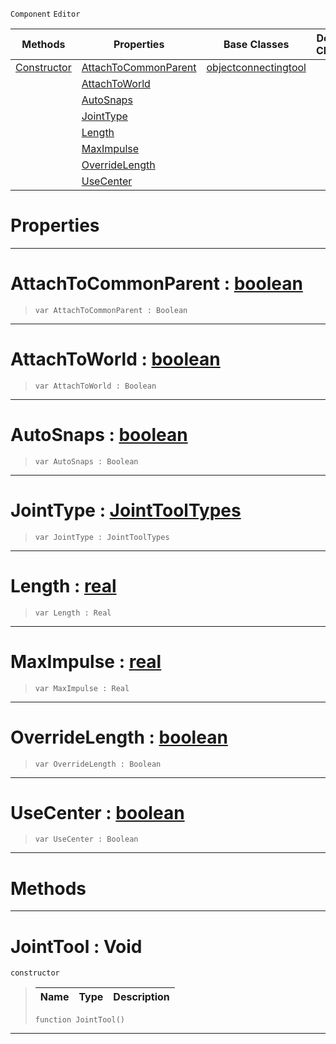  `Component` `Editor`



|Methods|Properties|Base Classes|Derived Classes|
|---|---|---|---|
|[ Constructor](https://github.com/ZilchEngine/ZilchDocs/blob/master/code_reference/class_reference/jointtool.md#jointtool-void)|[ AttachToCommonParent](https://github.com/ZilchEngine/ZilchDocs/blob/master/code_reference/class_reference/jointtool.md#attachtocommonparent-zer)|[objectconnectingtool](https://github.com/ZilchEngine/ZilchDocs/blob/master/code_reference/class_reference/objectconnectingtool.md)| |
| |[ AttachToWorld](https://github.com/ZilchEngine/ZilchDocs/blob/master/code_reference/class_reference/jointtool.md#attachtoworld-zilch-engin)| | |
| |[ AutoSnaps](https://github.com/ZilchEngine/ZilchDocs/blob/master/code_reference/class_reference/jointtool.md#autosnaps-zilch-engine-do)| | |
| |[ JointType](https://github.com/ZilchEngine/ZilchDocs/blob/master/code_reference/class_reference/jointtool.md#jointtype-zilch-engine-do)| | |
| |[ Length](https://github.com/ZilchEngine/ZilchDocs/blob/master/code_reference/class_reference/jointtool.md#length-zilch-engine-docum)| | |
| |[ MaxImpulse](https://github.com/ZilchEngine/ZilchDocs/blob/master/code_reference/class_reference/jointtool.md#maximpulse-zilch-engine-d)| | |
| |[ OverrideLength](https://github.com/ZilchEngine/ZilchDocs/blob/master/code_reference/class_reference/jointtool.md#overridelength-zilch-engi)| | |
| |[ UseCenter](https://github.com/ZilchEngine/ZilchDocs/blob/master/code_reference/class_reference/jointtool.md#usecenter-zilch-engine-do)| | |


 #  Properties


---  
 #  AttachToCommonParent : [boolean](https://github.com/ZilchEngine/ZilchDocs/blob/master/code_reference/nada_base_types/boolean.md)

> 
> ``` lang=cpp, name=Nada
> var AttachToCommonParent : Boolean


---  
 #  AttachToWorld : [boolean](https://github.com/ZilchEngine/ZilchDocs/blob/master/code_reference/nada_base_types/boolean.md)

> 
> ``` lang=cpp, name=Nada
> var AttachToWorld : Boolean


---  
 #  AutoSnaps : [boolean](https://github.com/ZilchEngine/ZilchDocs/blob/master/code_reference/nada_base_types/boolean.md)

> 
> ``` lang=cpp, name=Nada
> var AutoSnaps : Boolean


---  
 #  JointType : [JointToolTypes](https://github.com/ZilchEngine/ZilchDocs/blob/master/code_reference/enum_reference.md#jointtooltypes)

> 
> ``` lang=cpp, name=Nada
> var JointType : JointToolTypes


---  
 #  Length : [real](https://github.com/ZilchEngine/ZilchDocs/blob/master/code_reference/nada_base_types/real.md)

> 
> ``` lang=cpp, name=Nada
> var Length : Real


---  
 #  MaxImpulse : [real](https://github.com/ZilchEngine/ZilchDocs/blob/master/code_reference/nada_base_types/real.md)

> 
> ``` lang=cpp, name=Nada
> var MaxImpulse : Real


---  
 #  OverrideLength : [boolean](https://github.com/ZilchEngine/ZilchDocs/blob/master/code_reference/nada_base_types/boolean.md)

> 
> ``` lang=cpp, name=Nada
> var OverrideLength : Boolean


---  
 #  UseCenter : [boolean](https://github.com/ZilchEngine/ZilchDocs/blob/master/code_reference/nada_base_types/boolean.md)

> 
> ``` lang=cpp, name=Nada
> var UseCenter : Boolean


---  
 #  Methods


---  
 #  JointTool : Void

 `constructor`

> 
> |Name|Type|Description|
> |---|---|---|
> ``` lang=cpp, name=Nada
> function JointTool()
> ``` 


---  
 

 